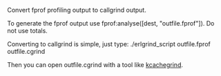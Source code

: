 [kcachegrind]: http://kcachegrind.sourceforge.net/html/Home.html

Convert fprof profiling output to callgrind output.

To generate the fprof output use fprof:analyse([dest, "outfile.fprof"]). Do not use totals.

Converting to callgrind is simple, just type:
    ./erlgrind_script outfile.fprof outfile.cgrind

Then you can open outfile.cgrind with a tool like [kcachegrind][].
